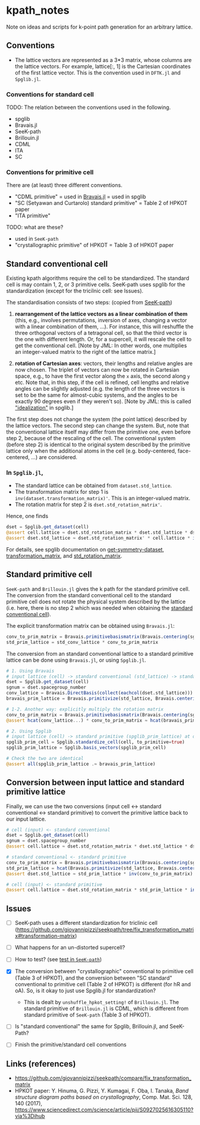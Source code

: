 # kpath_notes
Note on ideas and scripts for k-point path generation for an arbitrary lattice.

## Conventions
* The lattice vectors are represented as a 3\*3 matrix, whose columns are the lattice vectors. For example, lattice[:, 1] is the Cartesian coordinates of the first lattice vector. This is the convention used in `DFTK.jl` and `Spglib.jl`.

### Conventions for standard cell
TODO: The relation between the conventions used in the following.
* spglib
* Bravais.jl
* SeeK-path
* Brillouin.jl
* CDML
* ITA
* SC

### Conventions for primitive cell
There are (at least) three different conventions.
* "CDML primitive" = used in [Bravais.jl](https://thchr.github.io/Crystalline.jl/dev/bravais/#Bravais.primitivebasismatrix) = used in spglib
* "SC (Setyawan and Curtarolo) standard primitive" = Table 2 of HPKOT paper
* "ITA primitive"

TODO: what are these?
* used in `SeeK-path`
* "crystallographic primitive" of HPKOT = Table 3 of HPKOT paper


## Standard conventional cell
Existing kpath algorithms require the cell to be standardized. The standard cell is may contain 1, 2, or 3 primitive cells. SeeK-path uses spglib for the standardization (except for the tricilnic cell: see Issues).

The standardisation consists of two steps: (copied from [SeeK-path](https://github.com/giovannipizzi/seekpath/compare/fix_transformation_matrix))

1. **rearrangement of the lattice vectors as a linear combination of them** (this, e.g., involves permutations, inversion of axes, changing a vector with a linear combination of them, ...). For instance, this will reshuffle the three orthogonal vectors of a tetragonal cell, so that the third vector is the one with different length. Or, for a supercell, it will rescale the cell to get the conventional cell. \[Note by JML: In other words, one multiplies an integer-valued matrix to the right of the lattice matrix.\]

2. **rotation of Cartesian axes**: vectors, their lengths and relative angles are now chosen. The triplet of vectors can now be rotated in Cartesian space, e.g., to have the first vector along the ``x`` axis, the second along ``y`` etc. Note that, in this step, if the cell is refined, cell lengths and relative angles can be slightly adjusted (e.g. the length of the three vectors is set to be the same for almost-cubic systems, and the angles to be exactly 90 degrees even if they weren't so). \[Note by JML: this is called ["idealization"](https://spglib.github.io/spglib/definition.html#def-idealize-cell) in spglib.\]

The first step does not change the system (the point lattice) described by the lattice vectors. The second step can change the system.
But, note that the conventional lattice itself may differ from the primitive one, even before step 2, because of the rescaling of the cell. The conventional system (before step 2) is identical to the original system described by the primitive lattice only when the additional atoms in the cell (e.g. body-centered, face-centered, ...) are considered.

### In `Spglib.jl`,
* The standard lattice can be obtained from `dataset.std_lattice`.
* The transformation matrix for step 1 is `inv(dataset.transformation_matrix)'`. This is an integer-valued matrix.
* The rotation matrix for step 2 is `dset.std_rotation_matrix'`.

Hence, one finds
```julia
dset = Spglib.get_dataset(cell)
@assert cell.lattice ≈ dset.std_rotation_matrix * dset.std_lattice * dset.transformation_matrix' # true
@assert dset.std_lattice ≈ dset.std_rotation_matrix' * cell.lattice * inv(dset.transformation_matrix)' # true
```

For details, see spglib documentation on  [get-symmetry-dataset](https://spglib.github.io/spglib/python-spglib.html#get-symmetry-dataset), [transformation_matrix](https://spglib.github.io/spglib/dataset.html#dataset-origin-shift-and-transformation), and [std_rotation_matrix](https://spglib.github.io/spglib/dataset.html#std-rotation-matrix).

## Standard primitive cell
`SeeK-path` and `Brillouin.jl` gives the k path for the standard primitive cell.
The conversion from the standard conventional cell to the standard primitive cell does not rotate the physical system described by the lattice (i.e. here, there is no step 2 which was needed when obtaining the [standard conventional cell](#standard-conventional-cell)).

The explicit transformation matrix can be obtained using `Bravais.jl`:
```julia
conv_to_prim_matrix = Bravais.primitivebasismatrix(Bravais.centering(sgnum, 3))
std_prim_lattice = std_conv_lattice * conv_to_prim_matrix
```

The conversion from an standard conventional lattice to a standard primitive lattice can be done using `Bravais.jl`, or using `Spglib.jl`.

```julia
# 1. Using Bravais
# input lattice (cell) -> standard conventional (std_lattice) -> standard primitive (bravais_prim_lattice)
dset = Spglib.get_dataset(cell)
sgnum = dset.spacegroup_number
conv_lattice = Bravais.DirectBasis(collect(eachcol(dset.std_lattice)))
bravais_prim_lattice = Bravais.primitivize(std_lattice, Bravais.centering(sgnum, 3))

# 1-2. Another way: explicitly multiply the rotation matrix
conv_to_prim_matrix = Bravais.primitivebasismatrix(Bravais.centering(sgnum, 3))
@assert hcat(conv_lattice...) * conv_to_prim_matrix ≈ hcat(bravais_prim_lattice...)

# 2. Using Spglib
# input lattice (cell) -> standard primitive (spglib_prim_lattice) at once
spglib_prim_cell = Spglib.standardize_cell(cell, to_primitive=true)
spglib_prim_lattice = Spglib.basis_vectors(spglib_prim_cell)

# Check the two are identical
@assert all(spglib_prim_lattice .≈ bravais_prim_lattice)
```

## Conversion between input lattice and standard primitive lattice
Finally, we can use the two conversions (input cell <-> standard conventional <-> standard primitive) to convert the primitive lattice back to our input lattice.
```julia
# cell (input) <- standard conventional
dset = Spglib.get_dataset(cell)
sgnum = dset.spacegroup_number
@assert cell.lattice ≈ dset.std_rotation_matrix * dset.std_lattice * dset.transformation_matrix'

# standard conventional <- standard primitive
conv_to_prim_matrix = Bravais.primitivebasismatrix(Bravais.centering(sgnum, 3))
std_prim_lattice = hcat(Bravais.primitivize(std_lattice, Bravais.centering(sgnum, 3))...)
@assert dset.std_lattice ≈ std_prim_lattice * inv(conv_to_prim_matrix)

# cell (input) <- standard primitive
@assert cell.lattice ≈ dset.std_rotation_matrix * std_prim_lattice * inv(conv_to_prim_matrix) * dset.transformation_matrix'
```

## Issues
- [ ] SeeK-path uses a different standardization for triclinic cell (https://github.com/giovannipizzi/seekpath/tree/fix_transformation_matrix#transformation-matrix)
- [ ] What happens for an un-distorted supercell?
- [ ] How to test? (see [test in `SeeK-path`](https://github.com/giovannipizzi/seekpath/blob/7bb5a3c400dcfd2b1e8f17c636e482f776845ced/seekpath/test_paths_hpkot.py))
- [x] The conversion between "crystallographic" conventional to primitive cell (Table 3 of HPKOT), and the conversion between "SC standard" conventional to primitive cell (Table 2 of HPKOT) is different (for hR and oA). So, is it okay to just use Spglib.jl for standardization?
  * This is dealt by `unshuffle_hpkot_setting!` of `Brillouin.jl`. The standard primitive of `Brillouin.jl` is CDML, which is different from standard primitive of `SeeK-path` (Table 3 of HPKOT).
- [ ] Is "standard conventional" the same for Spglib, Brillouin.jl, and SeeK-Path?
- [ ] Finish the primitive/standard cell conventions


## Links (references)
* https://github.com/giovannipizzi/seekpath/compare/fix_transformation_matrix
* HPKOT paper: Y. Hinuma, G. Pizzi, Y. Kumagai, F. Oba, I. Tanaka, *Band structure diagram paths based on crystallography*, Comp. Mat. Sci. 128, 140 (2017), https://www.sciencedirect.com/science/article/pii/S0927025616305110?via%3Dihub
